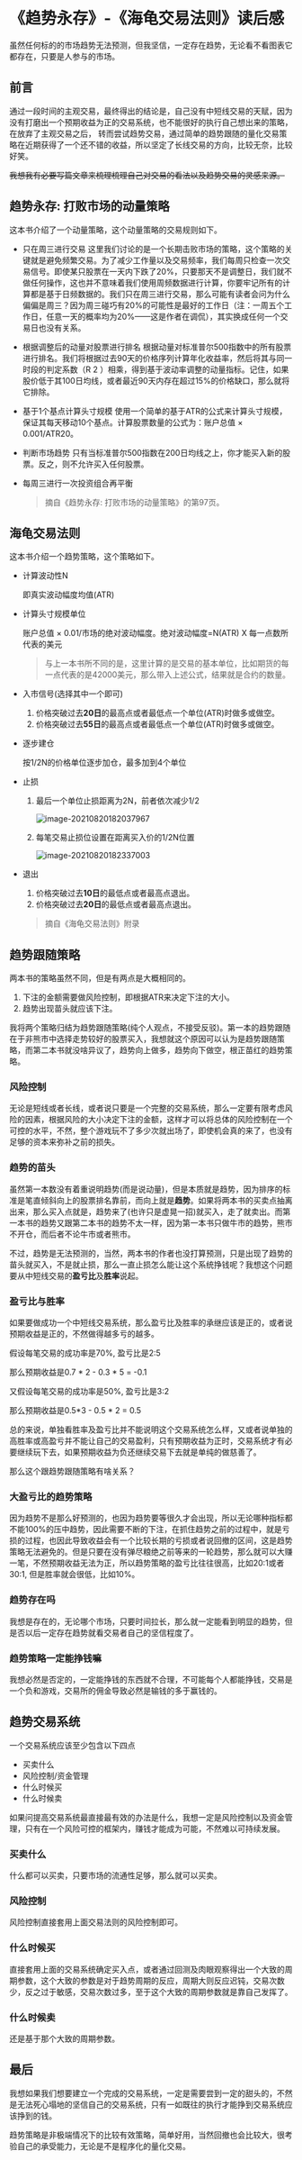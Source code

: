 # 《趋势永存》-《海龟交易法则》读后感

虽然任何标的的市场趋势无法预测，但我坚信，一定存在趋势，无论看不看图表它都存在，只要是人参与的市场。



## 前言

通过一段时间的主观交易，最终得出的结论是，自己没有中短线交易的天赋，因为没有打磨出一个预期收益为正的交易系统，也不能很好的执行自己想出来的策略，在放弃了主观交易之后， 转而尝试趋势交易，通过简单的趋势跟随的量化交易策略在近期获得了一个还不错的收益，所以坚定了长线交易的方向，比较无奈，比较好笑。

~~我想我有必要写篇文章来梳理梳理自己对交易的看法以及趋势交易的灵感来源。~~



## 趋势永存: 打败市场的动量策略

这本书介绍了一个动量策略，这个动量策略的交易规则如下。

- 只在周三进行交易
这里我们讨论的是一个长期击败市场的策略，这个策略的关键就是避免频繁交易。为了减少工作量以及交易频率，我们每周只检查一次交易信号。即使某只股票在一天内下跌了20%，只要那天不是调整日，我们就不做任何操作，这也并不意味着我们使用周频数据进行计算，你要牢记所有的计算都是基于日频数据的。我们只在周三进行交易，那么可能有读者会问为什么偏偏是周三？因为周三碰巧有20%的可能性是最好的工作日（注：一周五个工作日，任意一天的概率均为20%——这是作者在调侃），其实换成任何一个交易日也没有关系。

- 根据调整后的动量对股票进行排名
根据动量对标准普尔500指数中的所有股票进行排名。我们将根据过去90天的价格序列计算年化收益率，然后将其与同一时段的判定系数（R 2 ）相乘，得到基于波动率调整的动量指标。记住，如果股价低于其100日均线，或者最近90天内存在超过15%的价格缺口，那么就将它排除。

- 基于1个基点计算头寸规模
使用一个简单的基于ATR的公式来计算头寸规模，保证其每天移动10个基点。计算股票数量的公式为：账户总值 × 0.001/ATR20。

- 判断市场趋势
只有当标准普尔500指数在200日均线之上，你才能买入新的股票。反之，则不允许买入任何股票。

- 每周三进行一次投资组合再平衡

  > 摘自《趋势永存: 打败市场的动量策略》的第97页。



## 海龟交易法则

这本书介绍一个趋势策略，这个策略如下。

- 计算波动性N

  即真实波动幅度均值(ATR)

- 计算头寸规模单位

  账户总值 × 0.01/市场的绝对波动幅度。绝对波动幅度=N(ATR) X 每一点数所代表的美元

  > 与上一本书所不同的是，这里计算的是交易的基本单位，比如期货的每一点代表的是42000美元，那么带入上述公式，结果就是合约的数量。

- 入市信号(选择其中一个即可)

  1. 价格突破过去**20日**的最高点或者最低点一个单位(ATR)时做多或做空。
  2. 价格突破过去**55日**的最高点或者最低点一个单位(ATR)时做多或做空。

- 逐步建仓

  按1/2N的价格单位逐步加仓，最多加到4个单位

- 止损

  1. 最后一个单位止损距离为2N，前者依次减少1/2

     ![image-20210820182037967](img/image-20210820182037967.png)

  2. 每笔交易止损位设置在距离买入价的1/2N位置

     ![image-20210820182337003](img/image-20210820182337003.png)

     

- 退出

  1. 价格突破过去**10日**的最低点或者最高点退出。
  2. 价格突破过去**20日**的最低点或者最高点退出。
  
  > 摘自《海龟交易法则》附录

## 趋势跟随策略

两本书的策略虽然不同，但是有两点是大概相同的。

1. 下注的金额需要做风险控制，即根据ATR来决定下注的大小。
2. 趋势出现苗头就应该下注。

我将两个策略归结为趋势跟随策略(纯个人观点，不接受反驳)。第一本的趋势跟随在于非熊市中选择走势较好的股票买入，我想就这个原因可以认为是趋势跟随策略，而第二本书就没啥异议了，趋势向上做多，趋势向下做空，根正苗红的趋势策略。



### 风险控制

无论是短线或者长线，或者说只要是一个完整的交易系统，那么一定要有限考虑风险的因素，根据风险的大小决定下注的金额，这样才可以将总体的风险控制在一个可控的水平，不然，整个游戏玩不了多少次就出场了，即使机会真的来了，也没有足够的资本来弥补之前的损失。



### 趋势的苗头

虽然第一本数没有着重说明趋势(而是说动量)，但是本质就是趋势，因为排序的标准是笔直倾斜向上的股票排名靠前，而向上就是**趋势**。如果将两本书的买卖点抽离出来，那么买入点就是，趋势来了(也许只是虚晃一招)就买入，走了就卖出。而第一本书的趋势又跟第二本书的趋势不太一样，因为第一本书只做牛市的趋势，熊市不开仓，而后者不论牛市或者熊市。

不过，趋势是无法预测的，当然，两本书的作者也没打算预测，只是出现了趋势的苗头就买入，不是就止损，那么一直止损怎么能让这个系统挣钱呢？我想这个问题要从中短线交易的**盈亏比**及**胜率**说起。



### 盈亏比与胜率

如果要做成功一个中短线交易系统，那么盈亏比及胜率的承继应该是正的，或者说预期收益是正的，不然做得越多亏的越多。

假设每笔交易的成功率是70%, 盈亏比是2:5

那么预期收益是0.7 * 2 - 0.3 * 5 = -0.1



又假设每笔交易的成功率是50%, 盈亏比是3:2

那么预期收益是0.5*3 - 0.5 * 2 = 0.5



总的来说，单独看胜率及盈亏比并不能说明这个交易系统怎么样，又或者说单独的高胜率或高盈亏并不能让自己的交易盈利，只有预期收益为正时，交易系统才有必要继续玩下去，如果预期收益为负还继续交易下去就是单纯的做慈善了。

那么这个跟趋势跟随策略有啥关系？  



### 大盈亏比的趋势策略

因为趋势不是那么好预测的，也因为趋势要等很久才会出现，所以无论哪种指标都不能100%的压中趋势，因此需要不断的下注，在抓住趋势之前的过程中，就是亏损的过程，也因此导致收益会有一个比较长期的亏损或者说回撤的区间，这是趋势策略无法避免的。但是只要在没有弹尽粮绝之前等来的一轮趋势，那么就可以大赚一笔，不然预期收益无法为正，所以趋势策略的盈亏比往往很高，比如20:1或者30:1, 但是胜率就会很低，比如10%。



### 趋势存在吗

我想是存在的，无论哪个市场，只要时间拉长，那么就一定能看到明显的趋势，但是否以后一定存在趋势就看交易者自己的坚信程度了。



### 趋势策略一定能挣钱嘛

我想必然是否定的，一定能挣钱的东西就不合理，不可能每个人都能挣钱，交易是一个负和游戏，交易所的佣金导致必然是输钱的多于赢钱的。



## 趋势交易系统

一个交易系统应该至少包含以下四点

- 买卖什么
- 风险控制/资金管理
- 什么时候买
- 什么时候卖

如果问提高交易系统最直接最有效的办法是什么，我想一定是风险控制以及资金管理，只有在一个风险可控的框架内，赚钱才能成为可能，不然难以可持续发展。



### 买卖什么

什么都可以买卖，只要市场的流通性足够，那么就可以买卖。



### 风险控制

风险控制直接套用上面交易法则的风险控制即可。



### 什么时候买

直接套用上面的交易系统确定买入点，或者通过回测及肉眼观察得出一个大致的周期参数，这个大致的参数是对于趋势周期的反应，周期大则反应迟钝，交易次数少，反之过于敏感，交易次数过多，至于这个大致的周期参数就是靠自己发挥了。



### 什么时候卖

还是基于那个大致的周期参数。



## 最后

我想如果我们想要建立一个完成的交易系统，一定是需要尝到一定的甜头的，不然是无法死心塌地的坚信自己的交易系统，只有一如既往的执行才能挣到交易系统应该挣到的钱。

趋势策略是非极端情况下的比较有效策略，简单好用，当然回撤也会比较大，很考验自己的承受能力，无论是不是程序化的量化交易。

